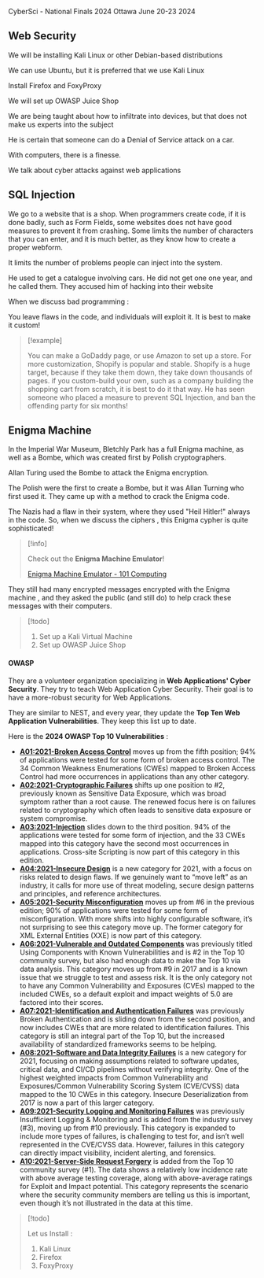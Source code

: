 


CyberSci - National Finals 2024 Ottawa June 20-23 2024


## Web Security


We will be installing Kali Linux or other Debian-based distributions


We can use Ubuntu, but it is preferred that we use Kali Linux

Install Firefox and FoxyProxy

We will set up OWASP Juice Shop


We are being taught about how to infiltrate into devices, but that does not make us experts into the subject


He is certain that someone can do a Denial of Service attack on a car.


With computers, there is a finesse.


We talk about cyber attacks against web applications


## SQL Injection


We go to a website that is a shop. When programmers create code, if it is done badly, such as Form Fields, some websites does not have good measures to prevent it from crashing. Some limits the number of characters that you can enter, and it is much better, as they know how to create a proper webform. 

It limits the number of problems people can inject into the system. 


He used to get a catalogue involving cars. He did not get one one year, and he called them. They accused him of hacking into their website 


When we discuss bad programming :

You leave flaws in the code, and individuals will exploit it.  It is best to make it custom!

>[!example]
>
>You can make a GoDaddy page, or use Amazon to set up a store. For more customization, Shopify is popular and stable. Shopify is a huge target, because if they take them down, they take down thousands of pages. if you custom-build your own, such as a company building the shopping cart from scratch, it is best to do it that way. He has seen someone who placed a measure to prevent SQL Injection, and ban the offending party for six months!


## Enigma Machine


In the Imperial War Museum, Bletchly Park has a full Enigma machine, as well as a Bombe, which was created first by Polish cryptographers. 


Allan Turing used the Bombe to attack the Enigma encryption. 


The Polish were the first to create a Bombe, but it was Allan Turning who first used it. They came up with a method to crack the Enigma code. 


The Nazis had a flaw in their system, where they used "Heil Hitler!" always in the code. So, when we discuss the ciphers , this Enigma cypher is quite sophisticated!

>[!info]
>
>Check out the **Enigma Machine Emulator**!
>
>[Enigma Machine Emulator - 101 Computing](https://www.101computing.net/enigma-machine-emulator/)


They still had many encrypted messages encrypted with the Enigma machine , and they asked the public (and still do) to help crack these messages with their computers. 



>[!todo]
>
>1. Set up a Kali Virtual Machine
>2. Set up OWASP Juice Shop


#### OWASP


They are a volunteer organization specializing in **Web Applications' Cyber Security**. They try to teach Web Application Cyber Security. Their goal is to have a more-robust security for Web Applications. 

They are similar to NEST, and every year, they update the **Top Ten Web Application Vulnerabilities**. They keep this list up to date. 


Here is the **2024 OWASP Top 10 Vulnerabilities** : 


- [**A01:2021-Broken Access Control**](https://owasp.org/Top10/A01_2021-Broken_Access_Control/) moves up from the fifth position; 94% of applications were tested for some form of broken access control. The 34 Common Weakness Enumerations (CWEs) mapped to Broken Access Control had more occurrences in applications than any other category.
- [**A02:2021-Cryptographic Failures**](https://owasp.org/Top10/A02_2021-Cryptographic_Failures/) shifts up one position to #2, previously known as Sensitive Data Exposure, which was broad symptom rather than a root cause. The renewed focus here is on failures related to cryptography which often leads to sensitive data exposure or system compromise.
- [**A03:2021-Injection**](https://owasp.org/Top10/A03_2021-Injection/) slides down to the third position. 94% of the applications were tested for some form of injection, and the 33 CWEs mapped into this category have the second most occurrences in applications. Cross-site Scripting is now part of this category in this edition.
- [**A04:2021-Insecure Design**](https://owasp.org/Top10/A04_2021-Insecure_Design/) is a new category for 2021, with a focus on risks related to design flaws. If we genuinely want to “move left” as an industry, it calls for more use of threat modeling, secure design patterns and principles, and reference architectures.
- [**A05:2021-Security Misconfiguration**](https://owasp.org/Top10/A05_2021-Security_Misconfiguration/) moves up from #6 in the previous edition; 90% of applications were tested for some form of misconfiguration. With more shifts into highly configurable software, it’s not surprising to see this category move up. The former category for XML External Entities (XXE) is now part of this category.
- [**A06:2021-Vulnerable and Outdated Components**](https://owasp.org/Top10/A06_2021-Vulnerable_and_Outdated_Components/) was previously titled Using Components with Known Vulnerabilities and is #2 in the Top 10 community survey, but also had enough data to make the Top 10 via data analysis. This category moves up from #9 in 2017 and is a known issue that we struggle to test and assess risk. It is the only category not to have any Common Vulnerability and Exposures (CVEs) mapped to the included CWEs, so a default exploit and impact weights of 5.0 are factored into their scores.
- [**A07:2021-Identification and Authentication Failures**](https://owasp.org/Top10/A07_2021-Identification_and_Authentication_Failures/) was previously Broken Authentication and is sliding down from the second position, and now includes CWEs that are more related to identification failures. This category is still an integral part of the Top 10, but the increased availability of standardized frameworks seems to be helping.
- [**A08:2021-Software and Data Integrity Failures**](https://owasp.org/Top10/A08_2021-Software_and_Data_Integrity_Failures/) is a new category for 2021, focusing on making assumptions related to software updates, critical data, and CI/CD pipelines without verifying integrity. One of the highest weighted impacts from Common Vulnerability and Exposures/Common Vulnerability Scoring System (CVE/CVSS) data mapped to the 10 CWEs in this category. Insecure Deserialization from 2017 is now a part of this larger category.
- [**A09:2021-Security Logging and Monitoring Failures**](https://owasp.org/Top10/A09_2021-Security_Logging_and_Monitoring_Failures/) was previously Insufficient Logging & Monitoring and is added from the industry survey (#3), moving up from #10 previously. This category is expanded to include more types of failures, is challenging to test for, and isn’t well represented in the CVE/CVSS data. However, failures in this category can directly impact visibility, incident alerting, and forensics.
- [**A10:2021-Server-Side Request Forgery**](https://owasp.org/Top10/A10_2021-Server-Side_Request_Forgery_%28SSRF%29/) is added from the Top 10 community survey (#1). The data shows a relatively low incidence rate with above average testing coverage, along with above-average ratings for Exploit and Impact potential. This category represents the scenario where the security community members are telling us this is important, even though it’s not illustrated in the data at this time.


>[!todo]
>
>Let us Install : 
>
>1. Kali Linux
>2. Firefox
>3. FoxyProxy


